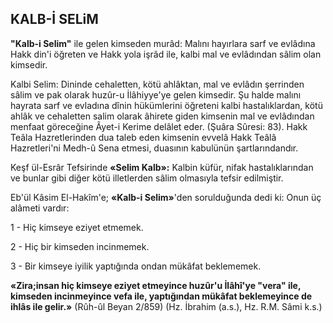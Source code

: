 ## KALB-İ SELiM

**"Kalb-i Selim"** ile gelen kimseden murâd: Malını hayırlara sarf ve evlâdına Hakk din'i öğ­reten ve Hakk yola işrâd ile, kalbi mal ve evlâ­dından sâlim olan kimsedir.

Kalbi Selim: Dininde cehaletten, kötü ah­lâktan, mal ve evlâdın şerrinden sâlim ve pak olarak huzûr-u İlâhiyye'ye gelen kimsedir. Şu halde malını hayrata sarf ve evladına dînin hükümlerini öğreteni kalbi hastalıklardan, kötü ah­lâk ve cehaletten salim olarak âhirete giden kim­senin mal ve evlâdından menfaat göreceğine Âyet-i Kerime delâlet eder. (Şuâra Sûresi: 83). Hakk Teâla Hazretlerinden dua taleb eden kim­senin evvelâ Hakk Teâlâ Hazretleri'ni Medh-û Sena etmesi, duasının kabulünün şartlarındandır.

Keşf ül-Esrâr Tefsirinde **«Selim Kalb»:** Kal­bin küfür, nifak hastalıklarından ve bunlar gibi diğer kötü illetlerden sâlim olmasıyla tefsir edilmiştir.

Eb'ül Kâsim El-Hakîm'e; **«Kalb-i Selim»**'den sorulduğunda dedi ki: Onun üç alâmeti vardır:

1 - Hiç kimseye eziyet etmemek.

2 - Hiç bir kimseden incinmemek.

3 - Bir kimseye iyilik yaptığında ondan mükâfat beklememek.

**«Zira;insan hiç kimseye eziyet etmeyince huzûr'u İlâhî'ye "vera" ile, kimseden incinmeyince vefa ile, yaptığından mükâfat beklemeyin­ce de ihlâs ile gelir.»**
(Rûh-ûl Beyan 2/859) (Hz. İbrahim (a.s.), Hz. R.M. Sâmi k.s.)
